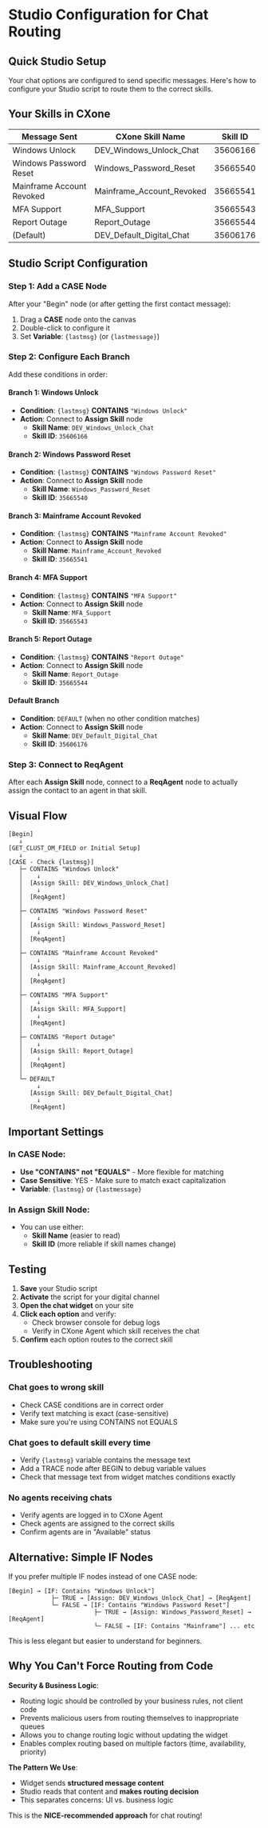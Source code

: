 # Studio Configuration for Chat Routing

## Quick Studio Setup

Your chat options are configured to send specific messages. Here's how to configure your Studio script to route them to the correct skills.

## Your Skills in CXone

| Message Sent | CXone Skill Name | Skill ID |
|--------------|------------------|----------|
| Windows Unlock | DEV_Windows_Unlock_Chat | 35606166 |
| Windows Password Reset | Windows_Password_Reset | 35665540 |
| Mainframe Account Revoked | Mainframe_Account_Revoked | 35665541 |
| MFA Support | MFA_Support | 35665543 |
| Report Outage | Report_Outage | 35665544 |
| (Default) | DEV_Default_Digital_Chat | 35606176 |

## Studio Script Configuration

### Step 1: Add a CASE Node

After your "Begin" node (or after getting the first contact message):

1. Drag a **CASE** node onto the canvas
2. Double-click to configure it
3. Set **Variable**: `{lastmsg}` (or `{lastmessage}`)

### Step 2: Configure Each Branch

Add these conditions in order:

#### Branch 1: Windows Unlock
- **Condition**: `{lastmsg}` **CONTAINS** `"Windows Unlock"`
- **Action**: Connect to **Assign Skill** node
  - **Skill Name**: `DEV_Windows_Unlock_Chat`
  - **Skill ID**: `35606166`

#### Branch 2: Windows Password Reset
- **Condition**: `{lastmsg}` **CONTAINS** `"Windows Password Reset"`
- **Action**: Connect to **Assign Skill** node
  - **Skill Name**: `Windows_Password_Reset`
  - **Skill ID**: `35665540`

#### Branch 3: Mainframe Account Revoked
- **Condition**: `{lastmsg}` **CONTAINS** `"Mainframe Account Revoked"`
- **Action**: Connect to **Assign Skill** node
  - **Skill Name**: `Mainframe_Account_Revoked`
  - **Skill ID**: `35665541`

#### Branch 4: MFA Support
- **Condition**: `{lastmsg}` **CONTAINS** `"MFA Support"`
- **Action**: Connect to **Assign Skill** node
  - **Skill Name**: `MFA_Support`
  - **Skill ID**: `35665543`

#### Branch 5: Report Outage
- **Condition**: `{lastmsg}` **CONTAINS** `"Report Outage"`
- **Action**: Connect to **Assign Skill** node
  - **Skill Name**: `Report_Outage`
  - **Skill ID**: `35665544`

#### Default Branch
- **Condition**: `DEFAULT` (when no other condition matches)
- **Action**: Connect to **Assign Skill** node
  - **Skill Name**: `DEV_Default_Digital_Chat`
  - **Skill ID**: `35606176`

### Step 3: Connect to ReqAgent

After each **Assign Skill** node, connect to a **ReqAgent** node to actually assign the contact to an agent in that skill.

## Visual Flow

```
[Begin]
   ↓
[GET_CLUST_OM_FIELD or Initial Setup]
   ↓
[CASE - Check {lastmsg}]
   ├─ CONTAINS "Windows Unlock"
   │    ↓
   │  [Assign Skill: DEV_Windows_Unlock_Chat]
   │    ↓
   │  [ReqAgent]
   │
   ├─ CONTAINS "Windows Password Reset"
   │    ↓
   │  [Assign Skill: Windows_Password_Reset]
   │    ↓
   │  [ReqAgent]
   │
   ├─ CONTAINS "Mainframe Account Revoked"
   │    ↓
   │  [Assign Skill: Mainframe_Account_Revoked]
   │    ↓
   │  [ReqAgent]
   │
   ├─ CONTAINS "MFA Support"
   │    ↓
   │  [Assign Skill: MFA_Support]
   │    ↓
   │  [ReqAgent]
   │
   ├─ CONTAINS "Report Outage"
   │    ↓
   │  [Assign Skill: Report_Outage]
   │    ↓
   │  [ReqAgent]
   │
   └─ DEFAULT
        ↓
      [Assign Skill: DEV_Default_Digital_Chat]
        ↓
      [ReqAgent]
```

## Important Settings

### In CASE Node:
- **Use "CONTAINS" not "EQUALS"** - More flexible for matching
- **Case Sensitive**: YES - Make sure to match exact capitalization
- **Variable**: `{lastmsg}` or `{lastmessage}`

### In Assign Skill Node:
- You can use either:
  - **Skill Name** (easier to read)
  - **Skill ID** (more reliable if skill names change)

## Testing

1. **Save** your Studio script
2. **Activate** the script for your digital channel
3. **Open the chat widget** on your site
4. **Click each option** and verify:
   - Check browser console for debug logs
   - Verify in CXone Agent which skill receives the chat
5. **Confirm** each option routes to the correct skill

## Troubleshooting

### Chat goes to wrong skill
- Check CASE conditions are in correct order
- Verify text matching is exact (case-sensitive)
- Make sure you're using CONTAINS not EQUALS

### Chat goes to default skill every time
- Verify `{lastmsg}` variable contains the message text
- Add a TRACE node after BEGIN to debug variable values
- Check that message text from widget matches conditions exactly

### No agents receiving chats
- Verify agents are logged in to CXone Agent
- Check agents are assigned to the correct skills
- Confirm agents are in "Available" status

## Alternative: Simple IF Nodes

If you prefer multiple IF nodes instead of one CASE node:

```
[Begin] → [IF: Contains "Windows Unlock"]
            ├─ TRUE → [Assign: DEV_Windows_Unlock_Chat] → [ReqAgent]
            └─ FALSE → [IF: Contains "Windows Password Reset"]
                        ├─ TRUE → [Assign: Windows_Password_Reset] → [ReqAgent]
                        └─ FALSE → [IF: Contains "Mainframe"] ... etc
```

This is less elegant but easier to understand for beginners.

## Why You Can't Force Routing from Code

**Security & Business Logic**:
- Routing logic should be controlled by your business rules, not client code
- Prevents malicious users from routing themselves to inappropriate queues
- Allows you to change routing logic without updating the widget
- Enables complex routing based on multiple factors (time, availability, priority)

**The Pattern We Use**:
- Widget sends **structured message content**
- Studio reads that content and **makes routing decision**
- This separates concerns: UI vs. business logic

This is the **NICE-recommended approach** for chat routing!
